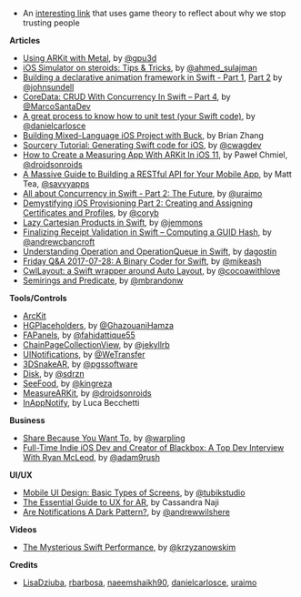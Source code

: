 * An [interesting link](http://ncase.me/trust/) that uses game theory to reflect about why we stop trusting people

**Articles**

* [Using ARKit with Metal](http://metalkit.org/2017/07/29/using-arkit-with-metal.html), by [@gpu3d](https://twitter.com/gpu3d)
* [iOS Simulator on steroids: Tips & Tricks](https://medium.com/flawless-app-stories/simulator-on-steroids-c12774ca6b), by [@ahmed_sulajman](https://twitter.com/ahmed_sulajman)
* [Building a declarative animation framework in Swift - Part 1](https://www.swiftbysundell.com/posts/building-a-declarative-animation-framework-in-swift-part-1), [Part 2](https://www.swiftbysundell.com/posts/building-a-declarative-animation-framework-in-swift-part-2) by [@johnsundell](https://twitter.com/johnsundell)
* [CoreData: CRUD With Concurrency In Swift – Part 4](https://marcosantadev.com/coredata-crud-concurrency-swift-part-4/), by [@MarcoSantaDev](https://twitter.com/MarcoSantaDev)
* [A great process to know how to unit test (your Swift code)](https://medium.com/@danielcarlosce/a-great-process-to-know-how-to-unit-test-your-swift-code-4bdba0896d52), by [@danielcarlosce](https://twitter.com/danielcarlosce)
* [Building Mixed-Language iOS Project with Buck](https://medium.com/airbnb-engineering/building-mixed-language-ios-project-with-buck-8a903b0e3e56), by Brian Zhang
* [Sourcery Tutorial: Generating Swift code for iOS](https://www.raywenderlich.com/158803/sourcery-tutorial-generating-swift-code-ios), by [@cwagdev](https://twitter.com/cwagdev)
* [How to Create a Measuring App With ARKit In iOS 11](https://www.thedroidsonroids.com/blog/how-to-create-a-measuring-app-with-arkit-in-ios-11), by Paweł Chmiel, [@droidsonroids](https://twitter.com/droidsonroids)
* [A Massive Guide to Building a RESTful API for Your Mobile App](https://savvyapps.com/blog/how-to-build-restful-api-mobile-app), by Matt Tea, [@savvyapps](https://twitter.com/savvyapps)
* [All about Concurrency in Swift - Part 2: The Future](https://www.uraimo.com/2017/07/22/all-about-concurrency-in-swift-2-the-future/), by [@uraimo](https://twitter.com/uraimo)
* [Demystifying iOS Provisioning Part 2: Creating and Assigning Certificates and Profiles](http://martiancraft.com/blog/2017/07/demystifying-provisioning-part2/), by [@coryb](https://twitter.com/coryb)
* [Lazy Cartesian Products in Swift](http://www.figure.ink/blog/2017/7/30/lazy-permutations-in-swift), by [@jemmons](https://twitter.com/jemmons)
* [Finalizing Receipt Validation in Swift – Computing a GUID Hash](https://www.andrewcbancroft.com/2017/07/31/finalizing-receipt-validation-in-swift-computing-a-guid-hash/), by [@andrewcbancroft](https://twitter.com/andrewcbancroft)
* [Understanding Operation and OperationQueue in Swift](http://agostini.tech/2017/07/30/understanding-operation-and-operationqueue-in-swift/), by [dagostin](https://twitter.com/dagostin)
* [Friday Q&A 2017-07-28: A Binary Coder for Swift](https://www.mikeash.com/pyblog/friday-qa-2017-07-28-a-binary-coder-for-swift.html), by [@mikeash](https://twitter.com/mikeash)
* [CwlLayout: a Swift wrapper around Auto Layout](http://www.cocoawithlove.com/blog/cwllayout.html), by [@cocoawithlove](https://twitter.com/cocoawithlove)
* [Semirings and Predicate](http://www.fewbutripe.com/swift/math/algebra/semiring/2017/08/01/semirings-and-predicates.html), by [@mbrandonw](https://twitter.com/mbrandonw)

**Tools/Controls**

* [ArcKit](https://github.com/sobri909/ArcKit)
* [HGPlaceholders](https://github.com/HamzaGhazouani/HGPlaceholders), by [@GhazouaniHamza](https://twitter.com/GhazouaniHamza)
* [FAPanels](https://github.com/fahidattique55/FAPanels), by [@fahidattique55](https://twitter.com/fahidattique55)
* [ChainPageCollectionView](https://github.com/jindulys/ChainPageCollectionView), by [@jekyllrb](https://www.twitter.com/jekyllrb)
* [UINotifications](https://github.com/WeTransfer/UINotifications), by [@WeTransfer](https://twitter.com/WeTransfer)
* [3DSnakeAR](https://github.com/PGSSoft/3DSnakeAR), by [@pgssoftware](https://twitter.com/pgssoftware)
* [Disk](https://github.com/saoudrizwan/Disk), by [@sdrzn](https://twitter.com/sdrzn)
* [SeeFood](https://github.com/kingreza/SeeFood), by [@kingreza](https://twitter.com/kingreza)
* [MeasureARKit](https://github.com/DroidsOnRoids/MeasureARKit), by [@droidsonroids](https://twitter.com/droidsonroids)
* [InAppNotify](https://github.com/lucabecchetti/InAppNotify), by Luca Becchetti

**Business**

* [Share Because You Want To](https://medium.com/mobile-growth/share-because-you-want-to-c366beeea88c), by [@warpling](https://twitter.com/warpling)
* [Full-Time Indie iOS Dev and Creator of Blackbox: A Top Dev Interview With Ryan McLeod](https://www.raywenderlich.com/166462/full-time-indie-ios-dev-creator-blackbox-puzzles-top-dev-interview-ryan-mcleod), by [@adam9rush](https://twitter.com/adam9rush)

**UI/UX**

* [Mobile UI Design: Basic Types of Screens](https://uxplanet.org/mobile-ui-design-basic-types-of-screens-aa1857e31339), by [@tubikstudio](https://twitter.com/tubikstudio)
* [The Essential Guide to UX for AR](https://www.webdesignerdepot.com/2017/07/the-essential-guide-to-ux-for-ar/), by Cassandra Naji
* [Are Notifications A Dark Pattern?](http://trydesignlab.com/blog/are-notifications-a-dark-pattern-ux-ui/), by [@andrewwilshere](https://twitter.com/andrewwilshere)

**Videos**

* [The Mysterious Swift Performance](https://www.youtube.com/watch?v=E3Mvj4zfXAA), by [@krzyzanowskim](https://twitter.com/krzyzanowskim)

**Credits**

* [LisaDziuba](https://github.com/lisadziuba), [rbarbosa](https://github.com/rbarbosa), [naeemshaikh90](https://github.com/naeemshaikh90), [danielcarlosce](https://github.com/danielCarlosCE), [uraimo](https://github.com/uraimo)
